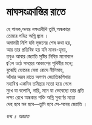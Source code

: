 # মাঘসংক্রান্তির  রাতে

হে পাবক,অনন্ত নক্ষত্রবীথি তুমি,অন্ধকারে  
তোমার পবিত্র অগ্নি জ্বলে ।  
অমাময়ী নিশি যদি সৃজনের শেষ কথা হয়,  
আর তার প্রতিবিম্ব হয় যদি মানব-হৃদয়,  
তবুও আবার জ্যোতি সৃষ্টির নিবিড় মনোবলে  
জ্ব’লে ওঠে সময়ের আকাশের পৃথিবীর মনে;  
বুঝেছি ভোরের বেলা রোদে নীলিমায়,  
আঁধার অরব রাতে অগণন জ্যোতিষ্কশিখায়  
মহাবিশ্ব একদিন তমিস্রার মতো হয়ে গেলে  
মুখে যা বলোনি, নারি, মনে যা ভেবেছো তার প্রতি  
লক্ষ্য রেখে অন্ধকার শক্তি অগ্নি সুবর্ণের মতো  
দেহ হবে মন হবে—তুমি হবে সে-সবের জ্যোতি ।

_দ্বন্দ্ব ॥ অজ্ঞাত_

